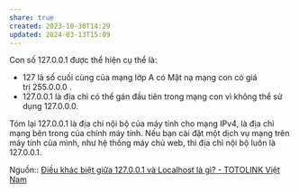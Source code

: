 ```yaml
---
share: true
created: 2023-10-30T14:29
updated: 2024-03-13T15:09
---
```

Con số 127.0.0.1 được thể hiện cụ thể là: 
- 127 là số cuối cùng của mạng lớp A có Mặt nạ mạng con có giá trị 255.0.0.0 .
- 127.0.0.1 là địa chỉ có thể gán đầu tiên trong mạng con vì không thể sử dụng 127.0.0.0.

Tóm lại 127.0.0.1 là địa chỉ nội bộ của máy tính cho mạng IPv4, là địa chỉ mạng bên trong của chính máy tính. Nếu bạn cài đặt một dịch vụ mạng trên máy tính của mình, như hệ thống máy chủ web, thì địa chỉ nội bộ luôn là 127.0.0.1.

Nguồn:: [Điều khác biệt giữa 127.0.0.1 và Localhost là gì? - TOTOLINK Việt Nam](https://www.totolink.vn/article/170-dieu-khac-biet-giua-127-0-0-1-va-localhost-la-gi.html)
